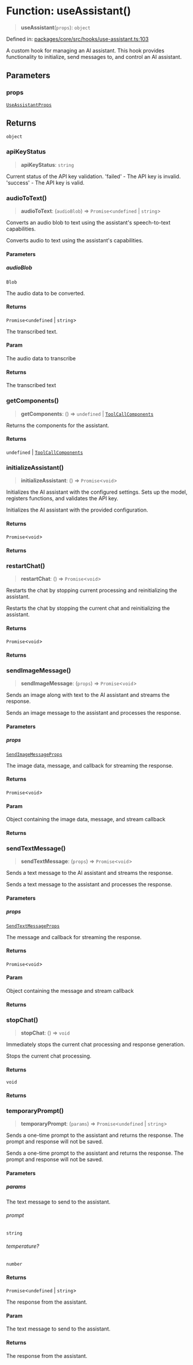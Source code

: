 # Function: useAssistant()

> **useAssistant**(`props`): `object`

Defined in: [packages/core/src/hooks/use-assistant.ts:103](https://github.com/GeoDaCenter/openassistant/blob/28e38a23cf528ccfe10391135d12fba8d3e385da/packages/core/src/hooks/use-assistant.ts#L103)

A custom hook for managing an AI assistant.
This hook provides functionality to initialize, send messages to, and control an AI assistant.

## Parameters

### props

[`UseAssistantProps`](../type-aliases/UseAssistantProps.md)

## Returns

`object`

### apiKeyStatus

> **apiKeyStatus**: `string`

Current status of the API key validation.
'failed' - The API key is invalid.
'success' - The API key is valid.

### audioToText()

> **audioToText**: (`audioBlob`) => `Promise`\<`undefined` \| `string`\>

Converts an audio blob to text using the assistant's speech-to-text capabilities.

Converts audio to text using the assistant's capabilities.

#### Parameters

##### audioBlob

`Blob`

The audio data to be converted.

#### Returns

`Promise`\<`undefined` \| `string`\>

The transcribed text.

#### Param

The audio data to transcribe

#### Returns

The transcribed text

### getComponents()

> **getComponents**: () => `undefined` \| [`ToolCallComponents`](../type-aliases/ToolCallComponents.md)

Returns the components for the assistant.

#### Returns

`undefined` \| [`ToolCallComponents`](../type-aliases/ToolCallComponents.md)

### initializeAssistant()

> **initializeAssistant**: () => `Promise`\<`void`\>

Initializes the AI assistant with the configured settings.
Sets up the model, registers functions, and validates the API key.

Initializes the AI assistant with the provided configuration.

#### Returns

`Promise`\<`void`\>

#### Returns

### restartChat()

> **restartChat**: () => `Promise`\<`void`\>

Restarts the chat by stopping current processing and reinitializing the assistant.

Restarts the chat by stopping the current chat and reinitializing the assistant.

#### Returns

`Promise`\<`void`\>

#### Returns

### sendImageMessage()

> **sendImageMessage**: (`props`) => `Promise`\<`void`\>

Sends an image along with text to the AI assistant and streams the response.

Sends an image message to the assistant and processes the response.

#### Parameters

##### props

[`SendImageMessageProps`](../type-aliases/SendImageMessageProps.md)

The image data, message, and callback for streaming the response.

#### Returns

`Promise`\<`void`\>

#### Param

Object containing the image data, message, and stream callback

#### Returns

### sendTextMessage()

> **sendTextMessage**: (`props`) => `Promise`\<`void`\>

Sends a text message to the AI assistant and streams the response.

Sends a text message to the assistant and processes the response.

#### Parameters

##### props

[`SendTextMessageProps`](../type-aliases/SendTextMessageProps.md)

The message and callback for streaming the response.

#### Returns

`Promise`\<`void`\>

#### Param

Object containing the message and stream callback

#### Returns

### stopChat()

> **stopChat**: () => `void`

Immediately stops the current chat processing and response generation.

Stops the current chat processing.

#### Returns

`void`

#### Returns

### temporaryPrompt()

> **temporaryPrompt**: (`params`) => `Promise`\<`undefined` \| `string`\>

Sends a one-time prompt to the assistant and returns the response. The prompt and response will not be saved.

Sends a one-time prompt to the assistant and returns the response. The prompt and response will not be saved.

#### Parameters

##### params

The text message to send to the assistant.

###### prompt

`string`

###### temperature?

`number`

#### Returns

`Promise`\<`undefined` \| `string`\>

The response from the assistant.

#### Param

The text message to send to the assistant.

#### Returns

The response from the assistant.
